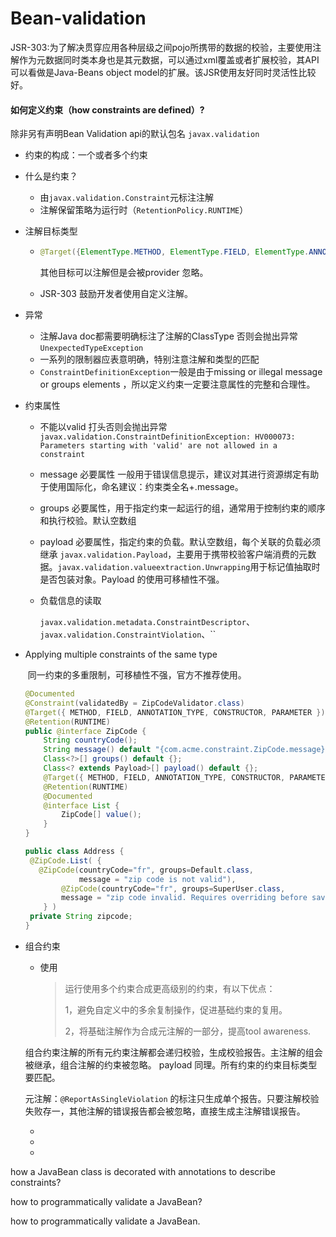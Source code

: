 # Bean-validation

​		JSR-303:为了解决贯穿应用各种层级之间pojo所携带的数据的校验，主要使用注解作为元数据同时类本身也是其元数据，可以通过xml覆盖或者扩展校验，其API可以看做是Java-Beans object model的扩展。该JSR使用友好同时灵活性比较好。



#### 如何定义约束（how constraints are defined）?

除非另有声明Bean Validation api的默认包名 ``javax.validation``

- 约束的构成：一个或者多个约束

- 什么是约束？

  - 由``javax.validation.Constraint``元标注注解
  - 注解保留策略为运行时（``RetentionPolicy.RUNTIME``）

- 注解目标类型

  - ```java
    @Target({ElementType.METHOD, ElementType.FIELD, ElementType.ANNOTATION_TYPE, ElementType.CONSTRUCTOR, ElementType.PARAMETER, ElementType.TYPE_USE})
    ```

    其他目标可以注解但是会被provider 忽略。

  - JSR-303 鼓励开发者使用自定义注解。

- 异常

  - 注解Java doc都需要明确标注了注解的ClassType 否则会抛出异常`UnexpectedTypeException`
  - 一系列的限制器应表意明确，特别注意注解和类型的匹配
  - `ConstraintDefinitionException`一般是由于missing or illegal message or groups elements ，所以定义约束一定要注意属性的完整和合理性。

- 约束属性

  - 不能以valid 打头否则会抛出异常 ``javax.validation.ConstraintDefinitionException: HV000073: Parameters starting with 'valid' are not allowed in a constraint``

  - message  必要属性 一般用于错误信息提示，建议对其进行资源绑定有助于使用国际化，命名建议：约束类全名+.message。
  
  -  groups  必要属性，用于指定约束一起运行的组，通常用于控制约束的顺序和执行校验。默认空数组
  
  -  payload  必要属性，指定约束的负载。默认空数组，每个关联的负载必须继承 ``javax.validation.Payload``，主要用于携带校验客户端消费的元数据。``javax.validation.valueextraction.Unwrapping``用于标记值抽取时是否包装对象。Payload 的使用可移植性不强。
  
    - 负载信息的读取
    
      ``javax.validation.metadata.ConstraintDescriptor``、`javax.validation.ConstraintViolation`、``
  
- Applying multiple constraints of the same type   

  ​	同一约束的多重限制，可移植性不强，官方不推荐使用。
  
  ```java
  @Documented
  @Constraint(validatedBy = ZipCodeValidator.class)
  @Target({ METHOD, FIELD, ANNOTATION_TYPE, CONSTRUCTOR, PARAMETER })
  @Retention(RUNTIME)
  public @interface ZipCode {
      String countryCode();
      String message() default "{com.acme.constraint.ZipCode.message}";
      Class<?>[] groups() default {};
      Class<? extends Payload>[] payload() default {};
      @Target({ METHOD, FIELD, ANNOTATION_TYPE, CONSTRUCTOR, PARAMETER })
      @Retention(RUNTIME)
      @Documented
      @interface List {
          ZipCode[] value();
      }
  }
  ```
  
  ```java
  public class Address {
   @ZipCode.List( {
     @ZipCode(countryCode="fr", groups=Default.class,
              message = "zip code is not valid"),
          @ZipCode(countryCode="fr", groups=SuperUser.class,
          message = "zip code invalid. Requires overriding before saving.")
      } )
   private String zipcode;
  }
  ```
  
  
  
- 组合约束

  - 使用

  	>运行使用多个约束合成更高级别的约束，有以下优点：
  	>
  	>1，避免自定义中的多余复制操作，促进基础约束的复用。
  	>
  	>2，将基础注解作为合成元注解的一部分，提高tool awareness.

  ​	组合约束注解的所有元约束注解都会递归校验，生成校验报告。主注解的组会被继承，组合注解的约束被忽略。 payload 同理。所有约束的约束目标类型要匹配。

  元注解：``@ReportAsSingleViolation`` 的标注只生成单个报告。只要注解校验失败存一，其他注解的错误报告都会被忽略，直接生成主注解错误报告。

  - 

  - 

  - 

    



how a JavaBean class is decorated with annotations to describe constraints?

how to programmatically validate a JavaBean?

how to programmatically validate a JavaBean.